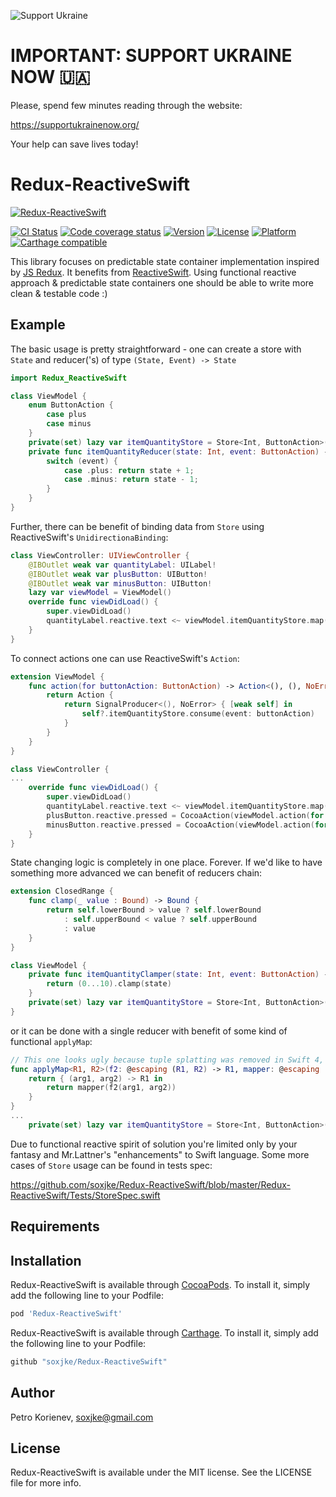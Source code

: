 ![Support Ukraine](https://img.shields.io/badge/Support%20%F0%9F%87%BA%F0%9F%87%A6-Ukraine-yellowgreen?link=https://supportukrainenow.org/)

# IMPORTANT: SUPPORT UKRAINE NOW 🇺🇦

Please, spend few minutes reading through the website: 

https://supportukrainenow.org/

Your help can save lives today!


# Redux-ReactiveSwift

[![Redux-ReactiveSwift](https://github.com/soxjke/Redux-ReactiveSwift/blob/master/Redux-ReactiveSwift-logo.svg)](https://github.com/soxjke/Redux-ReactiveSwift)

[![CI Status](https://travis-ci.org/soxjke/Redux-ReactiveSwift.svg?branch=master)](https://travis-ci.org/soxjke/Redux-ReactiveSwift)
[![Code coverage status](https://img.shields.io/codecov/c/github/soxjke/Redux-ReactiveSwift.svg?style=flat)](http://codecov.io/github/soxjke/Redux-ReactiveSwift)
[![Version](https://img.shields.io/cocoapods/v/Redux-ReactiveSwift.svg?style=flat)](http://cocoapods.org/pods/Redux-ReactiveSwift)
[![License](https://img.shields.io/badge/license-MIT-blue.svg?style=flat)](http://cocoapods.org/pods/Redux-ReactiveSwift)
[![Platform](https://img.shields.io/cocoapods/p/Redux-ReactiveSwift.svg?style=flat)](http://cocoapods.org/pods/Redux-ReactiveSwift)
[![Carthage compatible](https://img.shields.io/badge/Carthage-compatible-4BC51D.svg?style=flat)](https://github.com/Carthage/Carthage)

This library focuses on predictable state container implementation inspired by [JS Redux](http://redux.js.org). It benefits from [ReactiveSwift](https://github.com/ReactiveCocoa/ReactiveSwift). Using functional reactive approach & predictable state containers one should be able to write more clean & testable code :)

## Example

The basic usage is pretty straightforward - one can create a store with `State` and reducer('s) of type `(State, Event) -> State`

```swift
import Redux_ReactiveSwift

class ViewModel {
    enum ButtonAction {
        case plus
        case minus
    }
    private(set) lazy var itemQuantityStore = Store<Int, ButtonAction>(state: 1, reducers: [self.itemQuantityReducer])
    private func itemQuantityReducer(state: Int, event: ButtonAction) -> Int {
        switch (event) {
            case .plus: return state + 1;
            case .minus: return state - 1;
        }
    }
}
```

Further, there can be benefit of binding data from `Store` using ReactiveSwift's `UnidirectionaBinding`:

```swift
class ViewController: UIViewController {
    @IBOutlet weak var quantityLabel: UILabel!
    @IBOutlet weak var plusButton: UIButton!
    @IBOutlet weak var minusButton: UIButton!
    lazy var viewModel = ViewModel()
    override func viewDidLoad() {
        super.viewDidLoad()
        quantityLabel.reactive.text <~ viewModel.itemQuantityStore.map(String.describing)
    }
}
```

To connect actions one can use ReactiveSwift's ```Action```:

```swift
extension ViewModel {
    func action(for buttonAction: ButtonAction) -> Action<(), (), NoError> {
        return Action {
            return SignalProducer<(), NoError> { [weak self] in
                self?.itemQuantityStore.consume(event: buttonAction)
            }
        }
    }
}

class ViewController {
...
    override func viewDidLoad() {
        super.viewDidLoad()
        quantityLabel.reactive.text <~ viewModel.itemQuantityStore.map(String.describing)
        plusButton.reactive.pressed = CocoaAction(viewModel.action(for: .plus))
        minusButton.reactive.pressed = CocoaAction(viewModel.action(for: .minus))
    }
}
```

State changing logic is completely in one place. Forever. If we'd like to have something more advanced we can benefit of reducers chain:

```swift
extension ClosedRange {
    func clamp(_ value : Bound) -> Bound {
        return self.lowerBound > value ? self.lowerBound
            : self.upperBound < value ? self.upperBound
            : value
    }
}

class ViewModel {
    private func itemQuantityClamper(state: Int, event: ButtonAction) -> Int {
        return (0...10).clamp(state)
    }
    private(set) lazy var itemQuantityStore = Store<Int, ButtonAction>(state: 1, reducers: [self.itemQuantityReducer, self.itemQuantityClamper]
}
```

or it can be done with a single reducer with benefit of some kind of functional ```applyMap```:

```swift
// This one looks ugly because tuple splatting was removed in Swift 4, thanks Chris Lattner!
func applyMap<R1, R2>(f2: @escaping (R1, R2) -> R1, mapper: @escaping (R1) -> R1) -> (R1, R2) -> R1 {
    return { (arg1, arg2) -> R1 in
        return mapper(f2(arg1, arg2))
    }
}
...
    private(set) lazy var itemQuantityStore = Store<Int, ButtonAction>(state: 1, reducers: [applyMap(f2: self.itemQuantityReducer, mapper: ClosedRange.clamp((0...10))]

```

Due to functional reactive spirit of solution you're limited only by your fantasy and Mr.Lattner's "enhancements" to Swift language. Some more cases of `Store` usage can be found in tests spec:

https://github.com/soxjke/Redux-ReactiveSwift/blob/master/Redux-ReactiveSwift/Tests/StoreSpec.swift

## Requirements

## Installation

Redux-ReactiveSwift is available through [CocoaPods](http://cocoapods.org). To install
it, simply add the following line to your Podfile:

```ruby
pod 'Redux-ReactiveSwift'
```

Redux-ReactiveSwift is available through [Carthage](https://github.com/Carthage/Carthage). To install
it, simply add the following line to your Podfile:

```ruby
github "soxjke/Redux-ReactiveSwift"
```

## Author

Petro Korienev, soxjke@gmail.com

## License

Redux-ReactiveSwift is available under the MIT license. See the LICENSE file for more info.
